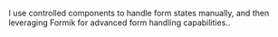 I use controlled components to handle form states manually, and then leveraging Formik for advanced form handling capabilities..
